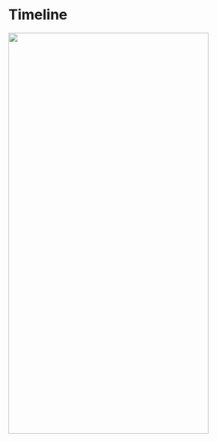 # Timeline

<img src="https://github.com/vladlysenka/Timeline/assets/102718510/4d7a7c08-9649-41d2-9135-f9120d5d1082" width="400" height="800">
